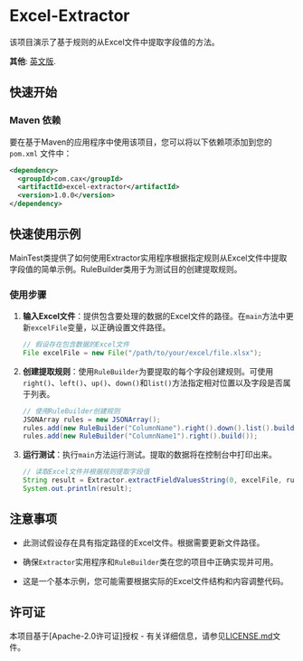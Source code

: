 # Excel-Extractor

该项目演示了基于规则的从Excel文件中提取字段值的方法。

**其他**: [英文版](README.md).

## 快速开始

### Maven 依赖

要在基于Maven的应用程序中使用该项目，您可以将以下依赖项添加到您的 `pom.xml` 文件中：

```xml
<dependency>
  <groupId>com.cax</groupId>
  <artifactId>excel-extractor</artifactId>
  <version>1.0.0</version>
</dependency>
```

## 快速使用示例

MainTest类提供了如何使用Extractor实用程序根据指定规则从Excel文件中提取字段值的简单示例。RuleBuilder类用于为测试目的创建提取规则。

### 使用步骤

1. **输入Excel文件**：提供包含要处理的数据的Excel文件的路径。在`main`方法中更新`excelFile`变量，以正确设置文件路径。

    ```java
    // 假设存在包含数据的Excel文件
    File excelFile = new File("/path/to/your/excel/file.xlsx");
    ```

2. **创建提取规则**：使用`RuleBuilder`为要提取的每个字段创建规则。可使用`right()`、`left()`、`up()`、`down()`和`list()`方法指定相对位置以及字段是否属于列表。

    ```java
    // 使用RuleBuilder创建规则
    JSONArray rules = new JSONArray();
    rules.add(new RuleBuilder("ColumnName").right().down().list().build());
    rules.add(new RuleBuilder("ColumnName1").right().build());
    ```

3. **运行测试**：执行`main`方法运行测试。提取的数据将在控制台中打印出来。

    ```java
    // 读取Excel文件并根据规则提取字段值
    String result = Extractor.extractFieldValuesString(0, excelFile, rules);
    System.out.println(result);
    ```

## 注意事项

- 此测试假设存在具有指定路径的Excel文件。根据需要更新文件路径。

- 确保`Extractor`实用程序和`RuleBuilder`类在您的项目中正确实现并可用。

- 这是一个基本示例，您可能需要根据实际的Excel文件结构和内容调整代码。

## 许可证

本项目基于[Apache-2.0许可证]授权 - 有关详细信息，请参见[LICENSE.md](LICENSE.md)文件。
